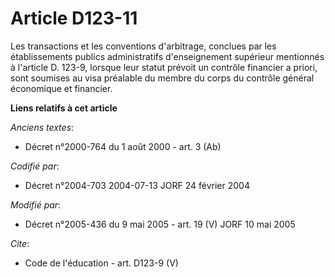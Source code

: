 # Article D123-11

Les transactions et les conventions d'arbitrage, conclues par les établissements publics administratifs d'enseignement
supérieur mentionnés à l'article D. 123-9, lorsque leur statut prévoit un contrôle financier a priori, sont soumises au visa
préalable du membre du corps du contrôle général économique et financier.

**Liens relatifs à cet article**

_Anciens textes_:

  - Décret n°2000-764 du 1 août 2000 - art. 3 (Ab)

_Codifié par_:

  - Décret n°2004-703 2004-07-13 JORF 24 février 2004

_Modifié par_:

  - Décret n°2005-436 du 9 mai 2005 - art. 19 (V) JORF 10 mai 2005

_Cite_:

  - Code de l'éducation - art. D123-9 (V)
